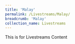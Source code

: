 ```yaml
---
title: 'Malay'
permalink: /Livestreams/Malay/
breadcrumb: 'Malay'
collection_name: Livestreams
---
```

<p>This is for Livestreams Content</p>
